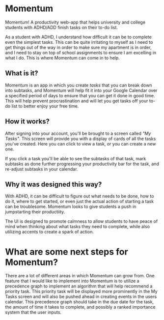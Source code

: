 # Momentum

Momentum! A productivity web-app that helps university and college students with ADHD/ADD finish tasks on their to-do list. 

As a student with ADHD, I understand how difficult it can be to complete even the simplest tasks. This can be quite irritating to myself as I need to get things out of the way in order to make sure my apartment is in order, and I need to stay on top of school assignments to ensure I am excelling in what I do. This is where Momentum can come in to help.

## What is it?

Momentum is an app in which you create *tasks* that you can break down into subtasks, and Momentum will help fit it into your Google Calendar over a specified period of days to ensure that you can get it done in good time. This will help prevent procrastination and will let you get tasks off your to-do list to better enjoy your free time.

## How it works? 

After signing into your account, you'll be brought to a screen called *"My Tasks"*. This screen will provide you with a display of cards of all the tasks you've created. Here you can click to view a task, or you can create a new one.

If you click a task you'll be able to see the subtasks of that task, mark subtasks as done further progressing your productivity bar for the task, and re-adjust subtasks in your calendar. 

## Why it was designed this way?

With ADHD, it can be difficult to figure out what needs to be done, how to do it, where to get started, or even just the actual action of starting a task can be troublesome. Momentum looks to give students a push in jumpstarting their productiity. 

The UI is designed to promote calmness to allow students to have peace of mind when thinking about what tasks they need to complete, while also utilizing accents to create a spark of action. 

# What are some next steps for Momentum?

There are a lot of different areas in which Momentum can grow from. One feature that I would like to implement into Momentum is to utilize a precedence graph to implement an algorithm that will help recommend a priority task. This priority task will be displayed more prominently in the My Tasks screen and will also be pushed ahead in creating events in the users calendar. This precedence graph should take in the due date for the task, the amount of time it takes to complete, and possibly a ranked importance system that the user inputs. 